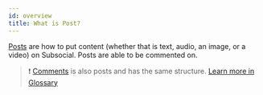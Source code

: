 ```yaml
---
id: overview
title: What is Post?
---
```


[Posts](https://docs.subsocial.network/js-docs/js-sdk/interfaces/interfaces.post.html) are how to put content (whether that is text, audio, an image, or a video) on Subsocial.
Posts are able to be commented on.

> :exclamation: [Comments](https://docs.subsocial.network/js-docs/js-sdk/interfaces/interfaces.comment.html) is also posts and has the same structure.
> [Learn more in Glossary](/docs/glossary/overview)
